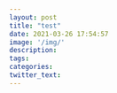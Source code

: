 ```yaml
---
layout: post
title: "test"
date: 2021-03-26 17:54:57
image: '/img/'
description:
tags:
categories:
twitter_text:
---
```

